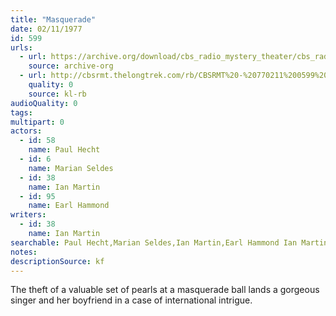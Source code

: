 ```yaml
---
title: "Masquerade"
date: 02/11/1977
id: 599
urls: 
  - url: https://archive.org/download/cbs_radio_mystery_theater/cbs_radio_mystery_theater-0551-0600.zip/cbs_radio_mystery_theater-0551-0600%2Fcbsrmt_0599_masquerade.mp3
    source: archive-org
  - url: http://cbsrmt.thelongtrek.com/rb/CBSRMT%20-%20770211%200599%20Masquerade_WLNH-FM__rb.mp3
    quality: 0
    source: kl-rb
audioQuality: 0
tags: 
multipart: 0
actors:  
  - id: 58
    name: Paul Hecht  
  - id: 6
    name: Marian Seldes  
  - id: 38
    name: Ian Martin  
  - id: 95
    name: Earl Hammond
writers:  
  - id: 38
    name: Ian Martin
searchable: Paul Hecht,Marian Seldes,Ian Martin,Earl Hammond Ian Martin
notes: 
descriptionSource: kf
---
```

The theft of a valuable set of pearls at a masquerade ball lands a gorgeous singer and her boyfriend in a case of international intrigue.